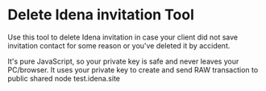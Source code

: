 # Delete Idena invitation Tool
Use this tool to delete Idena invitation in case your client did not save invitation contact for some reason or you've deleted it by accident.

It's pure JavaScript, so your private key is safe and never leaves your PC/browser.
It uses your private key to create and send RAW transaction to public shared node test.idena.site
